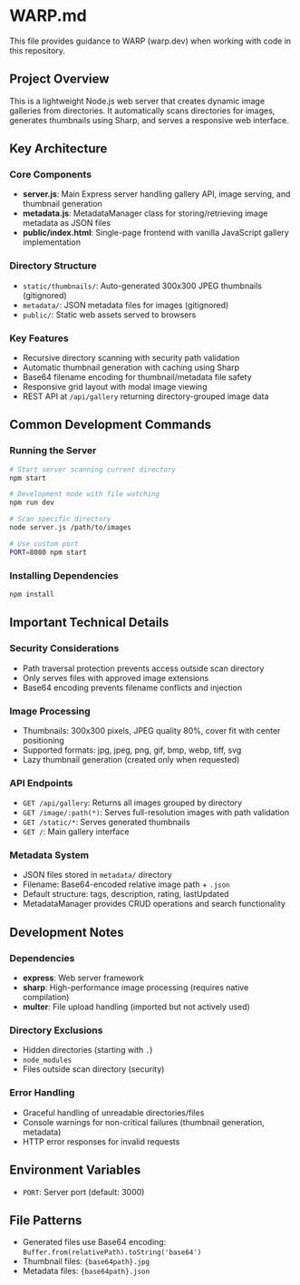 # WARP.md

This file provides guidance to WARP (warp.dev) when working with code in this repository.

## Project Overview

This is a lightweight Node.js web server that creates dynamic image galleries from directories. It automatically scans directories for images, generates thumbnails using Sharp, and serves a responsive web interface.

## Key Architecture

### Core Components
- **server.js**: Main Express server handling gallery API, image serving, and thumbnail generation
- **metadata.js**: MetadataManager class for storing/retrieving image metadata as JSON files
- **public/index.html**: Single-page frontend with vanilla JavaScript gallery implementation

### Directory Structure
- `static/thumbnails/`: Auto-generated 300x300 JPEG thumbnails (gitignored)
- `metadata/`: JSON metadata files for images (gitignored)
- `public/`: Static web assets served to browsers

### Key Features
- Recursive directory scanning with security path validation
- Automatic thumbnail generation with caching using Sharp
- Base64 filename encoding for thumbnail/metadata file safety
- Responsive grid layout with modal image viewing
- REST API at `/api/gallery` returning directory-grouped image data

## Common Development Commands

### Running the Server
```bash
# Start server scanning current directory
npm start

# Development mode with file watching
npm run dev

# Scan specific directory
node server.js /path/to/images

# Use custom port
PORT=8080 npm start
```

### Installing Dependencies
```bash
npm install
```

## Important Technical Details

### Security Considerations
- Path traversal protection prevents access outside scan directory
- Only serves files with approved image extensions
- Base64 encoding prevents filename conflicts and injection

### Image Processing
- Thumbnails: 300x300 pixels, JPEG quality 80%, cover fit with center positioning
- Supported formats: jpg, jpeg, png, gif, bmp, webp, tiff, svg
- Lazy thumbnail generation (created only when requested)

### API Endpoints
- `GET /api/gallery`: Returns all images grouped by directory
- `GET /image/:path(*)`: Serves full-resolution images with path validation
- `GET /static/*`: Serves generated thumbnails
- `GET /`: Main gallery interface

### Metadata System
- JSON files stored in `metadata/` directory
- Filename: Base64-encoded relative image path + `.json`
- Default structure: tags, description, rating, lastUpdated
- MetadataManager provides CRUD operations and search functionality

## Development Notes

### Dependencies
- **express**: Web server framework
- **sharp**: High-performance image processing (requires native compilation)
- **multer**: File upload handling (imported but not actively used)

### Directory Exclusions
- Hidden directories (starting with `.`)
- `node_modules`
- Files outside scan directory (security)

### Error Handling
- Graceful handling of unreadable directories/files
- Console warnings for non-critical failures (thumbnail generation, metadata)
- HTTP error responses for invalid requests

## Environment Variables
- `PORT`: Server port (default: 3000)

## File Patterns
- Generated files use Base64 encoding: `Buffer.from(relativePath).toString('base64')`
- Thumbnail files: `{base64path}.jpg`
- Metadata files: `{base64path}.json`